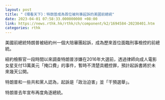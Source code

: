 ```yaml
---
layout: post
title: "《環看天下》：特朗普成為首位被刑事起訴的美國前總統"
date: 2023-04-01 07:58:33.000000000 +08:00
link: https://news.rthk.hk/rthk/ch/component/k2/1694584-20230401.htm
categories: rthk
---
```


美國前總統特朗普被紐約州一個大陪審團起訴，成為歷來首位面臨刑事檢控的前總統。

紐約檢察官一段時間以來調查特朗普涉嫌在2016年大選前，透過律師向成人電影女星支付13萬美元「掩口費」的事件，暫時不清楚具體控罪，預計起訴書將於未來幾天公開。

特朗普和一些共和黨人認為，起訴是「政治迫害」並「干預選舉」。

特朗普去年宣布再度角逐總統。
